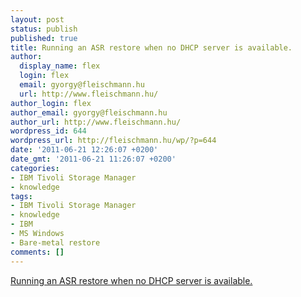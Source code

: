 ```yaml
---
layout: post
status: publish
published: true
title: Running an ASR restore when no DHCP server is available.
author:
  display_name: flex
  login: flex
  email: gyorgy@fleischmann.hu
  url: http://www.fleischmann.hu/
author_login: flex
author_email: gyorgy@fleischmann.hu
author_url: http://www.fleischmann.hu/
wordpress_id: 644
wordpress_url: http://fleischmann.hu/wp/?p=644
date: '2011-06-21 12:26:07 +0200'
date_gmt: '2011-06-21 11:26:07 +0200'
categories:
- IBM Tivoli Storage Manager
- knowledge
tags:
- IBM Tivoli Storage Manager
- knowledge
- IBM
- MS Windows
- Bare-metal restore
comments: []
---
```

<p><a href="https://www-304.ibm.com/support/docview.wss?mynp=OCSSGSG7&mync=R&uid=swg21496091&myns=swgtiv&wv=1">Running an ASR restore when no DHCP server is available.</a></p>
